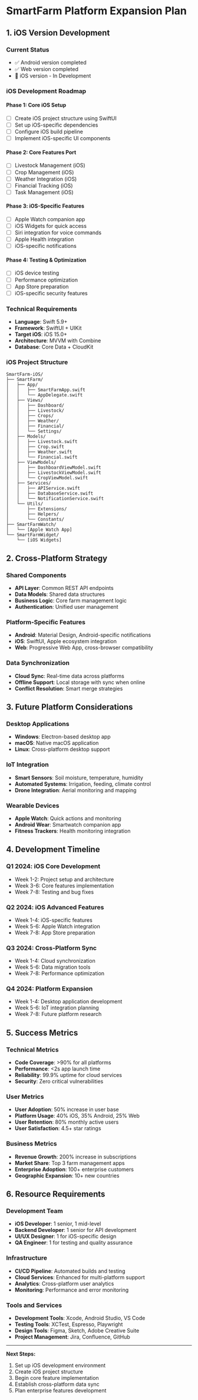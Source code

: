 # SmartFarm Platform Expansion Plan

## 1. iOS Version Development

### Current Status
- ✅ Android version completed
- ✅ Web version completed
- 🔄 iOS version - In Development

### iOS Development Roadmap

#### Phase 1: Core iOS Setup
- [ ] Create iOS project structure using SwiftUI
- [ ] Set up iOS-specific dependencies
- [ ] Configure iOS build pipeline
- [ ] Implement iOS-specific UI components

#### Phase 2: Core Features Port
- [ ] Livestock Management (iOS)
- [ ] Crop Management (iOS)
- [ ] Weather Integration (iOS)
- [ ] Financial Tracking (iOS)
- [ ] Task Management (iOS)

#### Phase 3: iOS-Specific Features
- [ ] Apple Watch companion app
- [ ] iOS Widgets for quick access
- [ ] Siri integration for voice commands
- [ ] Apple Health integration
- [ ] iOS-specific notifications

#### Phase 4: Testing & Optimization
- [ ] iOS device testing
- [ ] Performance optimization
- [ ] App Store preparation
- [ ] iOS-specific security features

### Technical Requirements
- **Language**: Swift 5.9+
- **Framework**: SwiftUI + UIKit
- **Target iOS**: iOS 15.0+
- **Architecture**: MVVM with Combine
- **Database**: Core Data + CloudKit

### iOS Project Structure
```
SmartFarm-iOS/
├── SmartFarm/
│   ├── App/
│   │   ├── SmartFarmApp.swift
│   │   └── AppDelegate.swift
│   ├── Views/
│   │   ├── Dashboard/
│   │   ├── Livestock/
│   │   ├── Crops/
│   │   ├── Weather/
│   │   ├── Financial/
│   │   └── Settings/
│   ├── Models/
│   │   ├── Livestock.swift
│   │   ├── Crop.swift
│   │   ├── Weather.swift
│   │   └── Financial.swift
│   ├── ViewModels/
│   │   ├── DashboardViewModel.swift
│   │   ├── LivestockViewModel.swift
│   │   └── CropViewModel.swift
│   ├── Services/
│   │   ├── APIService.swift
│   │   ├── DatabaseService.swift
│   │   └── NotificationService.swift
│   └── Utils/
│       ├── Extensions/
│       ├── Helpers/
│       └── Constants/
├── SmartFarmWatch/
│   └── [Apple Watch App]
└── SmartFarmWidget/
    └── [iOS Widgets]
```

## 2. Cross-Platform Strategy

### Shared Components
- **API Layer**: Common REST API endpoints
- **Data Models**: Shared data structures
- **Business Logic**: Core farm management logic
- **Authentication**: Unified user management

### Platform-Specific Features
- **Android**: Material Design, Android-specific notifications
- **iOS**: SwiftUI, Apple ecosystem integration
- **Web**: Progressive Web App, cross-browser compatibility

### Data Synchronization
- **Cloud Sync**: Real-time data across platforms
- **Offline Support**: Local storage with sync when online
- **Conflict Resolution**: Smart merge strategies

## 3. Future Platform Considerations

### Desktop Applications
- **Windows**: Electron-based desktop app
- **macOS**: Native macOS application
- **Linux**: Cross-platform desktop support

### IoT Integration
- **Smart Sensors**: Soil moisture, temperature, humidity
- **Automated Systems**: Irrigation, feeding, climate control
- **Drone Integration**: Aerial monitoring and mapping

### Wearable Devices
- **Apple Watch**: Quick actions and monitoring
- **Android Wear**: Smartwatch companion app
- **Fitness Trackers**: Health monitoring integration

## 4. Development Timeline

### Q1 2024: iOS Core Development
- Week 1-2: Project setup and architecture
- Week 3-6: Core features implementation
- Week 7-8: Testing and bug fixes

### Q2 2024: iOS Advanced Features
- Week 1-4: iOS-specific features
- Week 5-6: Apple Watch integration
- Week 7-8: App Store preparation

### Q3 2024: Cross-Platform Sync
- Week 1-4: Cloud synchronization
- Week 5-6: Data migration tools
- Week 7-8: Performance optimization

### Q4 2024: Platform Expansion
- Week 1-4: Desktop application development
- Week 5-6: IoT integration planning
- Week 7-8: Future platform research

## 5. Success Metrics

### Technical Metrics
- **Code Coverage**: >90% for all platforms
- **Performance**: <2s app launch time
- **Reliability**: 99.9% uptime for cloud services
- **Security**: Zero critical vulnerabilities

### User Metrics
- **User Adoption**: 50% increase in user base
- **Platform Usage**: 40% iOS, 35% Android, 25% Web
- **User Retention**: 80% monthly active users
- **User Satisfaction**: 4.5+ star ratings

### Business Metrics
- **Revenue Growth**: 200% increase in subscriptions
- **Market Share**: Top 3 farm management apps
- **Enterprise Adoption**: 100+ enterprise customers
- **Geographic Expansion**: 10+ new countries

## 6. Resource Requirements

### Development Team
- **iOS Developer**: 1 senior, 1 mid-level
- **Backend Developer**: 1 senior for API development
- **UI/UX Designer**: 1 for iOS-specific design
- **QA Engineer**: 1 for testing and quality assurance

### Infrastructure
- **CI/CD Pipeline**: Automated builds and testing
- **Cloud Services**: Enhanced for multi-platform support
- **Analytics**: Cross-platform user analytics
- **Monitoring**: Performance and error monitoring

### Tools and Services
- **Development Tools**: Xcode, Android Studio, VS Code
- **Testing Tools**: XCTest, Espresso, Playwright
- **Design Tools**: Figma, Sketch, Adobe Creative Suite
- **Project Management**: Jira, Confluence, GitHub

---

**Next Steps:**
1. Set up iOS development environment
2. Create iOS project structure
3. Begin core feature implementation
4. Establish cross-platform data sync
5. Plan enterprise features development 